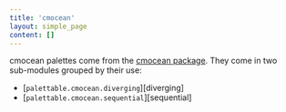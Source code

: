 ```yaml
---
title: 'cmocean'
layout: simple_page
content: []
---
```


cmocean palettes come from the [cmocean package](http://matplotlib.org/cmocean/).
They come in two sub-modules grouped by their use:

- [`palettable.cmocean.diverging`][diverging]
- [`palettable.cmocean.sequential`][sequential]

